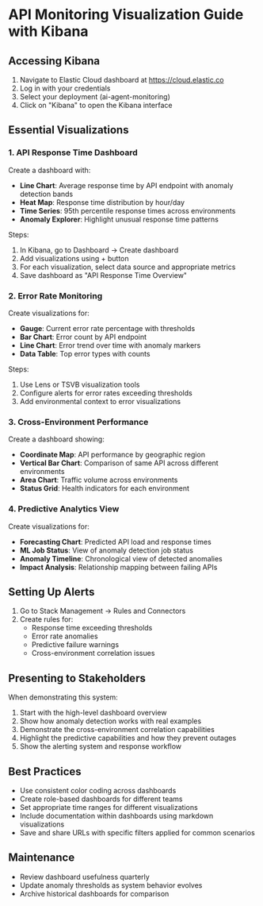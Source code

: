 # API Monitoring Visualization Guide with Kibana

## Accessing Kibana

1. Navigate to Elastic Cloud dashboard at https://cloud.elastic.co
2. Log in with your credentials
3. Select your deployment (ai-agent-monitoring)
4. Click on "Kibana" to open the Kibana interface

## Essential Visualizations

### 1. API Response Time Dashboard

Create a dashboard with:

- **Line Chart**: Average response time by API endpoint with anomaly detection bands
- **Heat Map**: Response time distribution by hour/day
- **Time Series**: 95th percentile response times across environments
- **Anomaly Explorer**: Highlight unusual response time patterns

Steps:
1. In Kibana, go to Dashboard → Create dashboard
2. Add visualizations using + button
3. For each visualization, select data source and appropriate metrics
4. Save dashboard as "API Response Time Overview"

### 2. Error Rate Monitoring

Create visualizations for:

- **Gauge**: Current error rate percentage with thresholds
- **Bar Chart**: Error count by API endpoint
- **Line Chart**: Error trend over time with anomaly markers
- **Data Table**: Top error types with counts

Steps:
1. Use Lens or TSVB visualization tools
2. Configure alerts for error rates exceeding thresholds
3. Add environmental context to error visualizations

### 3. Cross-Environment Performance

Create a dashboard showing:

- **Coordinate Map**: API performance by geographic region
- **Vertical Bar Chart**: Comparison of same API across different environments
- **Area Chart**: Traffic volume across environments
- **Status Grid**: Health indicators for each environment

### 4. Predictive Analytics View

Create visualizations for:

- **Forecasting Chart**: Predicted API load and response times
- **ML Job Status**: View of anomaly detection job status
- **Anomaly Timeline**: Chronological view of detected anomalies
- **Impact Analysis**: Relationship mapping between failing APIs

## Setting Up Alerts

1. Go to Stack Management → Rules and Connectors
2. Create rules for:
   - Response time exceeding thresholds
   - Error rate anomalies
   - Predictive failure warnings
   - Cross-environment correlation issues

## Presenting to Stakeholders

When demonstrating this system:

1. Start with the high-level dashboard overview
2. Show how anomaly detection works with real examples
3. Demonstrate the cross-environment correlation capabilities
4. Highlight the predictive capabilities and how they prevent outages
5. Show the alerting system and response workflow

## Best Practices

- Use consistent color coding across dashboards
- Create role-based dashboards for different teams
- Set appropriate time ranges for different visualizations
- Include documentation within dashboards using markdown visualizations
- Save and share URLs with specific filters applied for common scenarios

## Maintenance

- Review dashboard usefulness quarterly
- Update anomaly thresholds as system behavior evolves
- Archive historical dashboards for comparison 